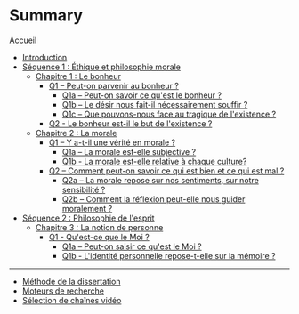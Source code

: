 # Summary

[Accueil](README.md)
- [Introduction](intro.md)
- [Séquence 1 : Éthique et philosophie morale](s1.md)
	- [Chapitre 1 : Le bonheur](s1-ch1.md)
		- [Q1 – Peut-on parvenir au bonheur ?](s1-ch1-q1.md)
			- [Q1a – Peut-on savoir ce qu'est le bonheur ?](s1-ch1-q1a.md)
			- [Q1b – Le désir nous fait-il nécessairement souffir ?](s1-ch1-q1b.md)
			- [Q1c – Que pouvons-nous face au tragique de l'existence ?](s1-ch1-q1c.md)
		- [Q2 - Le bonheur est-il le but de l'existence ?](s1-ch1-q2.md)
	- [Chapitre 2 : La morale](s1-ch2.md)
		- [Q1 – Y a-t-il une vérité en morale ?](s1-ch2-q1.md)
			- [Q1a – La morale est-elle subjective ?](s1-ch2-q1a.md)
			- [Q1b - La morale est-elle relative à chaque culture?](s1-ch2-q1b.md)
		- [Q2 – Comment peut-on savoir ce qui est bien et ce qui est mal ?](s1-ch2-q2.md)
			- [Q2a – La morale repose sur nos sentiments, sur notre sensibilité ?](s1-ch2-q2a.md)
			- [Q2b – Comment la réflexion peut-elle nous guider moralement ?](s1-ch2-q2b.md)
- [Séquence 2 : Philosophie de l'esprit](s2.md)
	- [Chapitre 3 : La notion de personne](s2-ch3.md)
		- [Q1 - Qu'est-ce que le Moi ?](s2-ch3-q1.md)
			- [Q1a – Peut-on saisir ce qu'est le Moi ?](s2-ch3-q1a.md)
			- [Q1b - L'identité personnelle repose-t-elle sur la mémoire ?](s2-ch3-q1b.md)
		<!-- 	- [T1 – Locke](s2-ch3-t1.md)
		- [Q2 – Puis-je choisir qui je suis ?](s2-ch3-q2.md)
			- [T2 – Sartre](s2-ch3-q2.md) -->

---
- [Méthode de la dissertation](methode-dissertation.md)
- [Moteurs de recherche](moteurs-de-recherche.md)
- [Sélection de chaînes vidéo](selection-chaines-video.md)

<!-- 
---

- [Révisions](revisions.md)
	- [Les philosophes vus en cours](frise-chronologique.md)	
-->